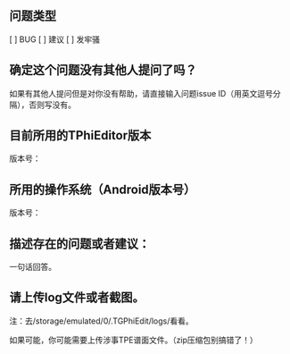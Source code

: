 ## 问题类型

[  ] BUG
[  ] 建议
[  ] 发牢骚

## 确定这个问题没有其他人提问了吗？

如果有其他人提问但是对你没有帮助，请直接输入问题issue ID（用英文逗号分隔），否则写没有。

## 目前所用的TPhiEditor版本

版本号：

## 所用的操作系统（Android版本号）

版本号：

## 描述存在的问题或者建议：

一句话回答。

## 请上传log文件或者截图。

注：去/storage/emulated/0/.TGPhiEdit/logs/看看。

如果可能，你可能需要上传涉事TPE谱面文件。（zip压缩包别搞错了！）